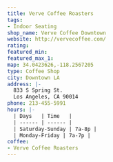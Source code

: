 ```yaml
---
title: Verve Coffee Roasters
tags:
- Indoor Seating
shop_name: Verve Coffee Downtown
website: http://vervecoffee.com/
rating: 
featured_min: 
featured_max_1: 
map: 34.0423626,-118.2567205
type: Coffee Shop
city: Downtown LA
address: |-
  833 S Spring St.
  Los Angeles, CA 90014
phone: 213-455-5991
hours: |-
  | Days   | Time   |
  | ------ | ------ |
  | Saturday-Sunday | 7a-8p |
  | Monday-Friday | 7a-7p |
coffee:
- Verve Coffee Roasters
---
```


